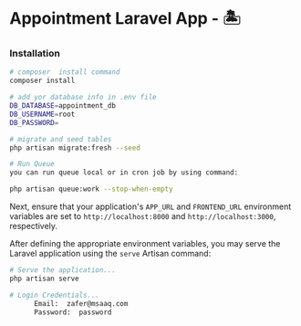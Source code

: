 # Appointment Laravel App  - 🏝️



### Installation



```bash
# composer  install command
composer install

# add yor database info in .env file
DB_DATABASE=appointment_db
DB_USERNAME=root
DB_PASSWORD=

# migrate and seed tables
php artisan migrate:fresh --seed

# Run Queue
you can run queue local or in cron job by using command:

php artisan queue:work --stop-when-empty

```

Next, ensure that your application's `APP_URL` and `FRONTEND_URL` environment variables are set to `http://localhost:8000` and `http://localhost:3000`, respectively.

After defining the appropriate environment variables, you may serve the Laravel application using the `serve` Artisan command:

```bash
# Serve the application...
php artisan serve

# Login Credentials...
      Email:  zafer@msaaq.com
      Password:  password

```
